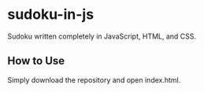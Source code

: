 # sudoku-in-js

Sudoku written completely in JavaScript, HTML, and CSS.

## How to Use

Simply download the repository and open index.html.
